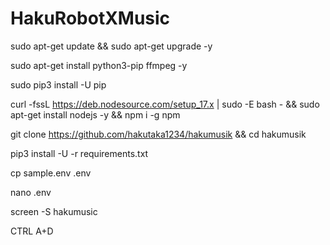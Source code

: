 # HakuRobotXMusic
sudo apt-get update && sudo apt-get upgrade -y

sudo apt-get install python3-pip ffmpeg -y

sudo pip3 install -U pip

curl -fssL https://deb.nodesource.com/setup_17.x | sudo -E bash - && sudo apt-get install nodejs -y && npm i -g npm

git clone https://github.com/hakutaka1234/hakumusik &&  cd hakumusik

pip3 install -U -r requirements.txt

cp sample.env .env

nano .env

screen -S hakumusic

CTRL A+D
